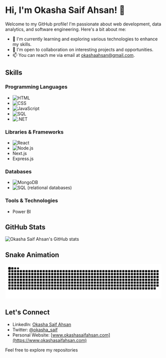 # Hi, I'm Okasha Saif Ahsan! 👋

Welcome to my GitHub profile! I'm passionate about web development, data analytics, and software engineering. Here's a bit about me:

- 🌱 I'm currently learning and exploring various technologies to enhance my skills.
- 💼 I'm open to collaboration on interesting projects and opportunities.
- 📫 You can reach me via email at [okashaahsan@gmail.com](mailto:okashaahsan@gmail.com).

## Skills

### Programming Languages
- ![HTML](https://img.shields.io/badge/-HTML-orange)
- ![CSS](https://img.shields.io/badge/-CSS-blue)
- ![JavaScript](https://img.shields.io/badge/-JavaScript-yellow)
- ![SQL](https://img.shields.io/badge/-SQL-lightgrey)
- ![.NET](https://img.shields.io/badge/-.NET-green)

### Libraries & Frameworks
- ![React](https://img.shields.io/badge/-React-blue)
- ![Node.js](https://img.shields.io/badge/-Node.js-green)
- Next.js
- Express.js

### Databases
- ![MongoDB](https://img.shields.io/badge/-MongoDB-green)
- ![SQL](https://img.shields.io/badge/-SQL-lightgrey) (relational databases)

### Tools & Technologies
- Power BI
## GitHub Stats

![Okasha Saif Ahsan's GitHub stats](https://github-readme-stats.vercel.app/api?username=okashasaif&show_icons=true&theme=dark)

## Snake Animation

![Snake animation](https://github.com/Platane/snk/raw/output/github-contribution-grid-snake.svg)
## Let's Connect

- LinkedIn: [Okasha Saif Ahsan](https://www.linkedin.com/in/okashasaifahsan/)
- Twitter: [@okasha_saif](https://twitter.com/okasha_saif)
- Personal Website: [www.okashasaifahsan.com](https://www.okashasaifahsan.com)

Feel free to explore my repositories
